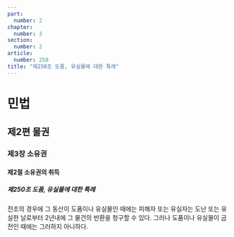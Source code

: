 ```yaml
---
part:
  number: 2
chapter:
  number: 3
section:
  number: 2
article:
  number: 250
title: "제250조 도품, 유실물에 대한 특례"
---
```

# 민법

## 제2편 물권

### 제3장 소유권

#### 제2절 소유권의 취득

##### 제250조 도품, 유실물에 대한 특례

전조의 경우에 그 동산이 도품이나 유실물인 때에는 피해자 또는 유실자는 도난 또는 유실한 날로부터 2년내에 그 물건의 반환을 청구할 수 있다. 그러나 도품이나 유실물이 금전인 때에는 그러하지 아니하다.
